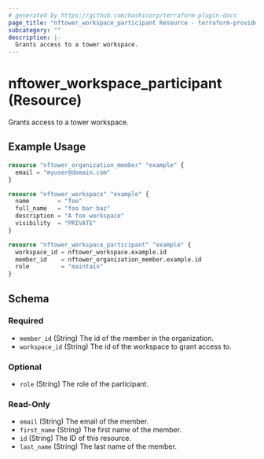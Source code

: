 ```yaml
---
# generated by https://github.com/hashicorp/terraform-plugin-docs
page_title: "nftower_workspace_participant Resource - terraform-provider-nftower"
subcategory: ""
description: |-
  Grants access to a tower workspace.
---
```


# nftower_workspace_participant (Resource)

Grants access to a tower workspace.

## Example Usage

```terraform
resource "nftower_organization_member" "example" {
  email = "myuser@domain.com"
}

resource "nftower_workspace" "example" {
  name        = "foo"
  full_name   = "foo bar baz"
  description = "A foo workspace"
  visibility  = "PRIVATE"
}

resource "nftower_workspace_participant" "example" {
  workspace_id = nftower_workspace.example.id
  member_id    = nftower_organization_member.example.id
  role         = "maintain"
}
```

<!-- schema generated by tfplugindocs -->
## Schema

### Required

- `member_id` (String) The id of the member in the organization.
- `workspace_id` (String) The id of the workspace to grant access to.

### Optional

- `role` (String) The role of the participant.

### Read-Only

- `email` (String) The email of the member.
- `first_name` (String) The first name of the member.
- `id` (String) The ID of this resource.
- `last_name` (String) The last name of the member.


